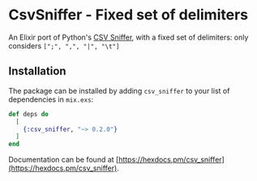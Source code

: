 # CsvSniffer - Fixed set of delimiters

An Elixir port of Python's
[CSV Sniffer](https://github.com/python/cpython/blob/9bfb4a7061a3bc4fc5632bccfdf9ed61f62679f7/Lib/csv.py#L165-L448), with a fixed set of delimiters: only considers `[";", ",", "|", "\t"]`

## Installation

The package can be installed by adding `csv_sniffer` to your list of dependencies in `mix.exs`:

```elixir
def deps do
  [
    {:csv_sniffer, "~> 0.2.0"}
  ]
end
```

Documentation can be found at [https://hexdocs.pm/csv_sniffer](https://hexdocs.pm/csv_sniffer).
